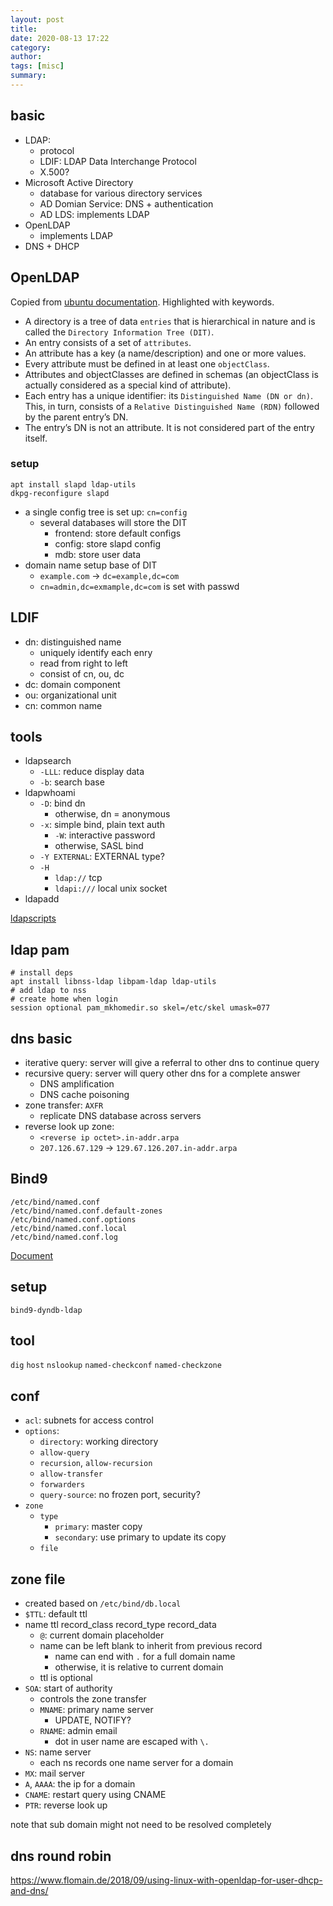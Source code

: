 ```yaml
---
layout: post
title: 
date: 2020-08-13 17:22
category: 
author: 
tags: [misc]
summary: 
---
```


## basic

* LDAP:
  * protocol
  * LDIF: LDAP Data Interchange Protocol
  * X.500?
* Microsoft Active Directory
  * database for various directory services
  * AD Domian Service: DNS + authentication
  * AD LDS: implements LDAP
* OpenLDAP
  * implements LDAP
* DNS + DHCP

## OpenLDAP

Copied from [ubuntu documentation](https://ubuntu.com/server/docs/service-ldap). Highlighted with keywords.

* A directory is a tree of data `entries` that is hierarchical in nature and is called the `Directory Information Tree (DIT)`.
* An entry consists of a set of `attributes`.
* An attribute has a key (a name/description) and one or more values.
* Every attribute must be defined in at least one `objectClass`.
* Attributes and objectClasses are defined in schemas (an objectClass is actually considered as a special kind of attribute).
* Each entry has a unique identifier: its `Distinguished Name (DN or dn)`. This, in turn, consists of a `Relative Distinguished Name (RDN)` followed by the parent entry’s DN.
* The entry’s DN is not an attribute. It is not considered part of the entry itself.

### setup

```
apt install slapd ldap-utils
dkpg-reconfigure slapd
```

* a single config tree is set up: `cn=config`
  * several databases will store the DIT
    * frontend: store default configs
    * config: store slapd config
    * mdb: store user data
* domain name setup base of DIT
  * `example.com` -> `dc=example,dc=com`
  * `cn=admin,dc=exmample,dc=com` is set with passwd

## LDIF

* dn: distinguished name
  * uniquely identify each enry
  * read from right to left
  * consist of cn, ou, dc
* dc: domain component
* ou: organizational unit
* cn: common name

## tools

* ldapsearch
  * `-LLL`: reduce display data
  * `-b`: search base
* ldapwhoami
  * `-D`: bind dn
    * otherwise, dn = anonymous
  * `-x`: simple bind, plain text auth
    * `-W`: interactive password
    * otherwise, SASL bind
  * `-Y EXTERNAL`: EXTERNAL type?
  * `-H`
    * `ldap://` tcp
    * `ldapi:///` local unix socket
* ldapadd

[ldapscripts](https://ubuntu.com/server/docs/service-ldap-usage)

## ldap pam

```
# install deps
apt install libnss-ldap libpam-ldap ldap-utils
# add ldap to nss
# create home when login
session optional pam_mkhomedir.so skel=/etc/skel umask=077
```

## dns basic

* iterative query: server will give a referral to other dns to continue query
* recursive query: server will query other dns for a complete answer
  * DNS amplification
  * DNS cache poisoning
* zone transfer: `AXFR`
  * replicate DNS database across servers
* reverse look up zone:
  * `<reverse ip octet>.in-addr.arpa`
  * `207.126.67.129` -> `129.67.126.207.in-addr.arpa`

## Bind9

```
/etc/bind/named.conf
/etc/bind/named.conf.default-zones
/etc/bind/named.conf.options
/etc/bind/named.conf.local
/etc/bind/named.conf.log
```

[Document](https://bind9.readthedocs.io/en/latest/reference.html)

## setup 

```
bind9-dyndb-ldap
```

## tool

`dig`
`host`
`nslookup`
`named-checkconf`
`named-checkzone`

## conf

* `acl`: subnets for access control
* `options`:
  * `directory`: working directory
  * `allow-query`
  * `recursion`, `allow-recursion`
  * `allow-transfer`
  * `forwarders`
  * `query-source`: no frozen port, security?
* `zone`
  * `type`
    * `primary`: master copy
    * `secondary`: use primary to update its copy
  * `file`

## zone file

* created based on `/etc/bind/db.local`
* `$TTL`: default ttl
* name ttl record_class	record_type record_data
  * `@`: current domain placeholder
  * name can be left blank to inherit from previous record
    * name can end with `.` for a full domain name
    * otherwise, it is relative to current domain
  * ttl is optional
* `SOA`: start of authority
  * controls the zone transfer
  * `MNAME`: primary name server
    * UPDATE, NOTIFY?
  * `RNAME`: admin email
    * dot in user name are escaped with `\.`
* `NS`: name server
  * each ns records one name server for a domain
* `MX`: mail server
* `A`, `AAAA`: the ip for a domain
* `CNAME`: restart query using CNAME
* `PTR`: reverse look up

note that sub domain might not need to be resolved completely

## dns round robin


https://www.flomain.de/2018/09/using-linux-with-openldap-for-user-dhcp-and-dns/
